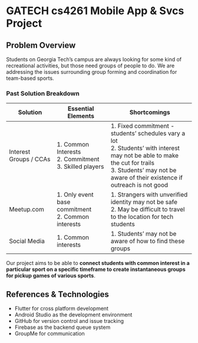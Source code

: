 # GATECH cs4261 Mobile App & Svcs Project

## Problem Overview
Students on Georgia Tech’s campus are always looking for some kind of recreational activities, but those need groups of people to do. We are addressing the issues surrounding group forming and coordination for team-based sports.

### Past Solution Breakdown
| Solution | Essential Elements | Shortcomings |
|------------------------|------------------------------------------------------------|-----------------------------------------------------------------------------------------------------------------------------------------------------------------------------------------------------------|
| Interest Groups / CCAs | 1. Common Interests<br>2. Commitment<br>3. Skilled players | 1. Fixed commitment - students’ schedules vary a lot<br>2. Students’ with interest may not be able to make the cut for trails<br>3. Students’ may not be aware of their existence if outreach is not good |
| Meetup.com | 1. Only event base commitment<br>2. Common interests | 1. Strangers with unverified identity may not be safe<br>2. May be difficult to travel to the location for tech students |
| Social Media | 1. Common interests | 1. Students’ may not be aware of how to find these groups |

Our project aims to be able to **connect students with common interest in a particular sport on a specific timeframe to create instantaneous groups for pickup games of various sports**.

## References & Technologies
* Flutter for cross platform development
* Android Studio as the development environment
* GitHub for version control and issue tracking
* Firebase as the backend queue system
* GroupMe for communication

